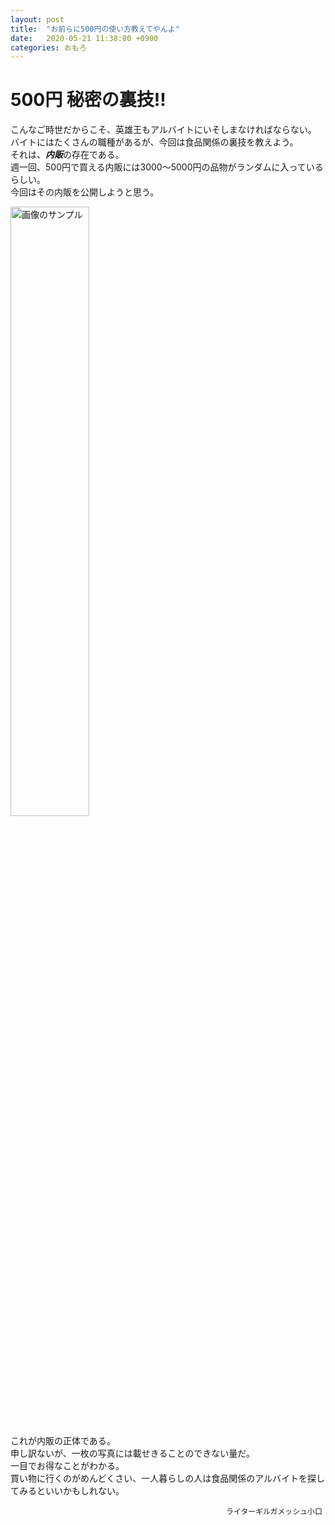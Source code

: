 ```yaml
---
layout: post
title:  "お前らに500円の使い方教えてやんよ"
date:   2020-05-21 11:38:00 +0900
categories: おもろ
---
```

# 500円 秘密の裏技!!
こんなご時世だからこそ、英雄王もアルバイトにいそしまなければならない。  
バイトにはたくさんの職種があるが、今回は食品関係の裏技を教えよう。  
それは、***内販***の存在である。  
週一回、500円で買える内販には3000～5000円の品物がランダムに入っているらしい。  
今回はその内販を公開しようと思う。  

<img src="https://user-images.githubusercontent.com/65491096/82501133-b45d4100-9b2f-11ea-94f0-ad255b840dd9.JPG" alt="画像のサンプル" width="50%" height="50%">   

これが内販の正体である。  
申し訳ないが、一枚の写真には載せきることのできない量だ。  
一目でお得なことがわかる。  
買い物に行くのがめんどくさい、一人暮らしの人は食品関係のアルバイトを探してみるといいかもしれない。  
               
              　　　　　　　　　　　　　　　　　　　　　　　ライターギルガメッシュ小口
